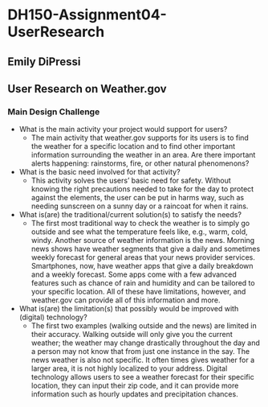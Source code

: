 # DH150-Assignment04-UserResearch

## Emily DiPressi 


## User Research on Weather.gov 
### Main Design Challenge 
* What is the main activity your project would support for users?
  * The main activity that weather.gov supports for its users is to find the weather for a specific location and to find other important information surrounding the weather in an area. Are there important alerts happening: rainstorms, fire, or other natural phenomenons?
* What is the basic need involved for that activity?
  * This activity solves the users’ basic need for safety. Without knowing the right precautions needed to take for the day to protect against the elements, the user can be put in harms way, such as needing sunscreen on a sunny day or a raincoat for when it rains.
* What is(are) the traditional/current solution(s) to satisfy the needs?
  * The first most traditional way to check the weather is to simply go outside and see what the temperature feels like, e.g., warm, cold, windy. Another source of weather information is the news. Morning news shows have weather segments that give a daily and sometimes weekly forecast for general areas that your news provider services. Smartphones, now, have weather apps that give a daily breakdown and a weekly forecast. Some apps come with a few advanced features such as chance of rain and humidity and can be tailored to your specific location. All of these have limitations, however, and weather.gov can provide all of this information and more.
* What is(are) the limitation(s) that possibly would be improved with (digital) technology?
  * The first two examples (walking outside and the news) are limited in their accuracy. Walking outside will only give you the current weather; the weather may change drastically throughout the day and a person may not know that from just one instance in the say. The news weather is also not specific. It often times gives weather for a larger area, it is not highly localized to your address. Digital technology allows users to see a weather forecast for their specific location, they can input their zip code, and it can provide more information such as hourly updates and precipitation chances.
